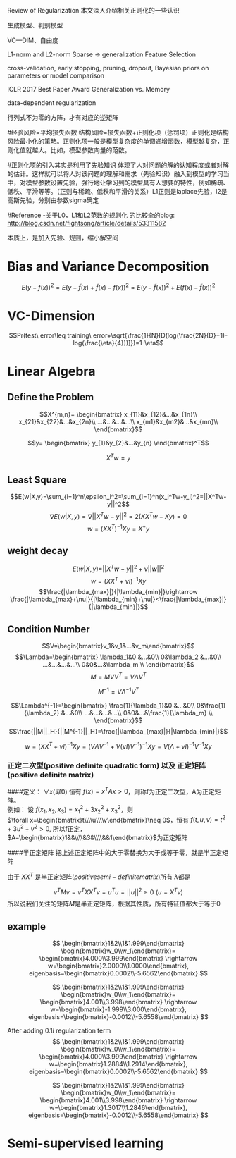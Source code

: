 Review of Regularization
本文深入介绍相关正则化的一些认识

生成模型、判别模型

VC—DIM、自由度

L1-norm and L2-norm
Sparse -> generalization
Feature Selection

cross-validation, early stopping, pruning, dropout, Bayesian priors on parameters or model comparison

ICLR 2017 Best Paper Award 
Generalization vs. Memory

data-dependent regularization

行列式不为零的方阵，才有对应的逆矩阵


#经验风险=平均损失函数
结构风险=损失函数+正则化项（惩罚项）正则化是结构风险最小化的策略。正则化项一般是模型复杂度的单调递增函数，模型越复杂，正则化值就越大。比如，模型参数向量的范数。

#正则化项的引入其实是利用了先验知识
体现了人对问题的解的认知程度或者对解的估计。这样就可以将人对该问题的理解和需求（先验知识）融入到模型的学习当中，对模型参数设置先验，强行地让学习到的模型具有人想要的特性，例如稀疏、低秩、平滑等等。（正则与稀疏、低秩和平滑的关系）L1正则是laplace先验，l2是高斯先验，分别由参数sigma确定


#Reference
-关于L0，L1和L2范数的规则化 的比较全的blog: http://blog.csdn.net/fightsong/article/details/53311582


本质上，是加入先验、规则，缩小解空间


# Bias and Variance Decomposition
$$E(y-f(x))^2=E(y-\tilde{f}(x)+\tilde{f}(x)-f(x))^2=E(y-\tilde{f}(x))^2+E(f(x)-\tilde{f}(x))^2$$

# VC-Dimension

$$Pr(test\ error\leq training\ error+\sqrt{\frac{1}{N}[D(log(\frac{2N}{D}+1)-log(\frac{\eta}{4}))]})=1-\eta$$


# Linear Algebra
## Define the Problem
$$X^{m,n}=
\begin{bmatrix}
x_{11}&x_{12}&...&x_{1n}\\
x_{21}&x_{22}&...&x_{2n}\\
...&...&...&...\\
x_{m1}&x_{m2}&...&x_{mn}\\
\end{bmatrix}$$

$$y=
\begin{bmatrix}
y_{1}&y_{2}&...&y_{n}
\end{bmatrix}^T$$

$$X^Tw=y$$

## Least Square
$$E(w|X,y)=\sum_{i=1}^n\epsilon_i^2=\sum_{i=1}^n(x_i^Tw-y_i)^2=||X^Tw-y||^2$$
$$\nabla E(w|X,y)=\nabla ||X^Tw-y||^2=2(XX^Tw-Xy)=0$$
$$w=(XX^T)^{-1}Xy=X^+y$$

## weight decay
$$E(w|X,y)=||X^Tw-y||^2+\nu||w||^2$$
$$w=(XX^T+\nu I)^{-1}Xy$$
$$\frac{|\lambda_{max}|}{|\lambda_{min}|}\rightarrow \frac{|\lambda_{max}+\nu|}{|\lambda_{min}+\nu|}<\frac{|\lambda_{max}|}{|\lambda_{min}|}$$

## Condition Number

$$V=\begin{bmatrix}v_1&v_1&...&v_m\end{bmatrix}$$
$$\Lambda=\begin{bmatrix}
\lambda_1&0 &...&0\\
0&\lambda_2 &...&0\\
...&...&...&...\\
0&0&...&\lambda_m \\
\end{bmatrix}$$
$$M=MVV^T=V\Lambda V^T$$

$$M^{-1}=V\Lambda^{-1}V^T$$

$$\Lambda^{-1}=\begin{bmatrix}
\frac{1}{\lambda_1}&0 &...&0\\
0&\frac{1}{\lambda_2} &...&0\\
...&...&...&...\\
0&0&...&\frac{1}{\lambda_m} \\
\end{bmatrix}$$
$$\frac{||M||_H}{||M^{-1}||_H}=\frac{|\lambda_{max}|}{|\lambda_{min}|}$$

$$w=(XX^T+\nu I)^{-1}Xy=(V\Lambda V^{-1}+V(\nu I)V^{-1})^{-1}Xy=V(\Lambda+\nu I)^{-1}V^{-1}Xy$$

### 正定二次型(positive definite quadratic form) 以及 正定矩阵(positive definite matrix)
####定义：
$\forall x(非0)$ 恒有 $f(x)=x^TAx>0$，则称f为正定二次型，A为正定矩阵。  
例如：
设 $f(x_1,x_2,x_3)=x_1^2+3x_2^2+x_3^2$，则  
$\forall x=\begin{bmatrix}t\\\\u\\\\v\end{bmatrix}\neq 0$，恒有 $f(t,u,v)=t^2+3u^2+v^2>0$, 所以f正定，$A=\begin{bmatrix}1&&\\\\&3&\\\\&&1\end{bmatrix}$为正定矩阵  

####半正定矩阵
把上述正定矩阵中的大于零替换为大于或等于零，就是半正定矩阵

由于 $XX^T$ 是半正定矩阵($positive semi-definite matrix$)所有 $\lambda$都是

$$v^TMv=v^TXX^Tv=u^Tu=||u||^2\ge0\ (u=X^Tv)$$
所以说我们关注的矩阵$M$是半正定矩阵，根据其性质，所有特征值都大于等于0

## example
$$
\begin{bmatrix}1&2\\1&1.999\end{bmatrix}
\begin{bmatrix}w_0\\w_1\end{bmatrix}=
\begin{bmatrix}4.000\\3.999\end{bmatrix}
\rightarrow
w=\begin{bmatrix}2.0000\\1.0000\end{bmatrix},
eigenbasis=\begin{bmatrix}0.0002\\-5.6562\end{bmatrix}
$$

$$
\begin{bmatrix}1&2\\1&1.999\end{bmatrix}
\begin{bmatrix}w_0\\w_1\end{bmatrix}=
\begin{bmatrix}4.001\\3.998\end{bmatrix}
\rightarrow
w=\begin{bmatrix}-1.999\\3.000\end{bmatrix},
eigenbasis=\begin{bmatrix}-0.0012\\-5.6558\end{bmatrix}
$$

After adding $0.1I$ regularization term
$$
\begin{bmatrix}1&2\\1&1.999\end{bmatrix}
\begin{bmatrix}w_0\\w_1\end{bmatrix}=
\begin{bmatrix}4.000\\3.999\end{bmatrix}
\rightarrow
w=\begin{bmatrix}1.2884\\1.2914\end{bmatrix},
eigenbasis=\begin{bmatrix}0.0002\\-5.6562\end{bmatrix}
$$

$$
\begin{bmatrix}1&2\\1&1.999\end{bmatrix}
\begin{bmatrix}w_0\\w_1\end{bmatrix}=
\begin{bmatrix}4.001\\3.998\end{bmatrix}
\rightarrow
w=\begin{bmatrix}1.3017\\1.2846\end{bmatrix},
eigenbasis=\begin{bmatrix}-0.0012\\-5.6558\end{bmatrix}
$$



# Semi-supervised learning









